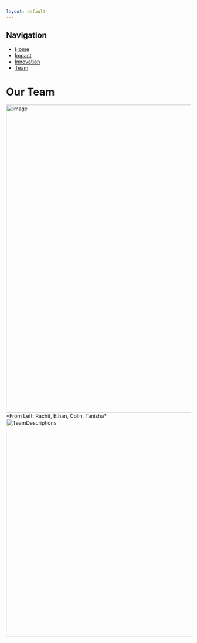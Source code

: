 ```yaml
---
layout: default
---
```


## Navigation
- [Home](https://soundforsight.github.io/hope/)
- [Impact](https://soundforsight.github.io/hope/impact)
- [Innovation](https://soundforsight.github.io/hope/innovation)
- [Team](https://soundforsight.github.io/hope/team)

# Our Team

 <img width="840" alt="image" src="https://github.com/rachit-j/ww3/assets/56803677/0b8ed455-6bf9-469e-a4b9-b788f75a2bd1">
 *From Left: Rachit, Ethan, Colin, Tanisha*

<img width="594" alt="TeamDescriptions" src="https://github.com/rachit-j/ww3/assets/56803677/7e3c3120-237d-47ba-b8c9-ffd9a779eea1">
